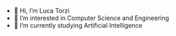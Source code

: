 
- 👋 Hi, I’m Luca Torzi
- 👀 I’m interested in Computer Science and Engineering
- 🌱 I’m currently studying Artificial Intelligence

<!---
Luca3700/Luca3700 is a ✨ special ✨ repository because its `README.md` (this file) appears on your GitHub profile.
You can click the Preview link to take a look at your changes.
--->
